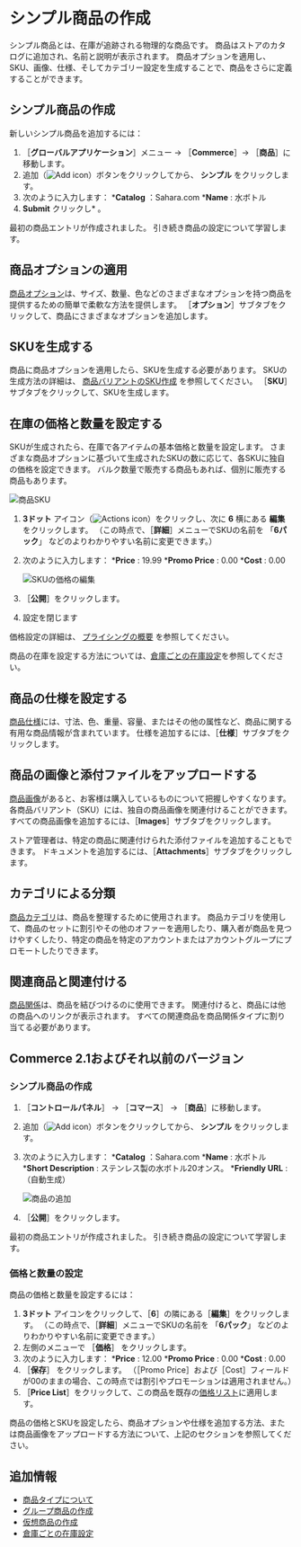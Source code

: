 # シンプル商品の作成

シンプル商品とは、在庫が追跡される物理的な商品です。 商品はストアのカタログに追加され、名前と説明が表示されます。 商品オプションを適用し、SKU、画像、仕様、そしてカテゴリー設定を生成することで、商品をさらに定義することができます。

## シンプル商品の作成

新しいシンプル商品を追加するには：

1. ［**グローバルアプリケーション**］メニュー &rarr; ［**Commerce**］&rarr; ［**商品**］に移動します。
1. 追加（![Add icon](../../../images/icon-add.png)）ボタンをクリックしてから、 **シンプル** をクリックします。
1. 次のように入力します：
   ***Catalog** ：Sahara.com
   ***Name** : 水ボトル
1. **Submit** クリックし* 。</li> </ol>

最初の商品エントリが作成されました。 引き続き商品の設定について学習します。

## 商品オプションの適用

[商品オプション](../products/using-product-options.md)は、サイズ、数量、色などのさまざまなオプションを持つ商品を提供するための簡単で柔軟な方法を提供します。 ［**オプション**］サブタブをクリックして、商品にさまざまなオプションを追加します。

## SKUを生成する

商品に商品オプションを適用したら、SKUを生成する必要があります。 SKUの生成方法の詳細は、 [商品バリアントのSKU作成](../products/creating-skus-for-product-variants.md) を参照してください。 ［**SKU**］サブタブをクリックして、SKUを生成します。

## 在庫の価格と数量を設定する

SKUが生成されたら、在庫で各アイテムの基本価格と数量を設定します。 さまざまな商品オプションに基づいて生成されたSKUの数に応じて、各SKUに独自の価格を設定できます。 バルク数量で販売する商品もあれば、個別に販売する商品もあります。

![商品SKU](./creating-a-simple-product/images/02.png)

1. **3ドット** アイコン（![Actions icon](../../../images/icon-actions.png)）をクリックし、次に **6** 横にある **編集** をクリックします。 （この時点で、［**詳細**］メニューでSKUの名前を 「**6パック**」 などのよりわかりやすい名前に変更できます。）
1. 次のように入力します：
    ***Price** : 19.99
    ***Promo Price** : 0.00
    ***Cost** : 0.00

    ![SKUの価格の編集](./creating-a-simple-product/images/03.png)

1. ［**公開**］をクリックします。
1. 設定を閉じます

価格設定の詳細は、 [プライシングの概要](../../managing-prices/introduction-to-pricing.md) を参照してください。

商品の在庫を設定する方法については、[倉庫ごとの在庫設定](../../managing-inventory/setting-inventory-by-warehouse.md)を参照してください。

## 商品の仕様を設定する

[商品仕様](../products/specifications.md)には、寸法、色、重量、容量、またはその他の属性など、商品に関する有用な商品情報が含まれています。 仕様を追加するには、［**仕様**］サブタブをクリックします。

## 商品の画像と添付ファイルをアップロードする

[商品画像](../products/product-images.md)があると、お客様は購入しているものについて把握しやすくなります。 各商品バリアント（SKU）には、独自の商品画像を関連付けることができます。 すべての商品画像を追加するには、［**Images**］サブタブをクリックします。

ストア管理者は、特定の商品に関連付けられた添付ファイルを追加することもできます。 ドキュメントを追加するには、［**Attachments**］サブタブをクリックします。

## カテゴリによる分類

[商品カテゴリ](../products/creating-a-new-product-category.md)は、商品を整理するために使用されます。 商品カテゴリを使用して、商品のセットに割引やその他のオファーを適用したり、購入者が商品を見つけやすくしたり、特定の商品を特定のアカウントまたはアカウントグループにプロモートしたりできます。

## 関連商品と関連付ける

[商品関係](../products/related-products-up-sells-and-cross-sells.md)は、商品を結びつけるのに使用できます。 関連付けると、商品には他の商品へのリンクが表示されます。 すべての関連商品を商品関係タイプに割り当てる必要があります。

## Commerce 2.1およびそれ以前のバージョン

### シンプル商品の作成

1. ［**コントロールパネル**］ → ［**コマース**］ → ［**商品**］に移動します。
1. 追加（![Add icon](../../../images/icon-add.png)）ボタンをクリックしてから、 **シンプル** をクリックします。
1. 次のように入力します：
   ***Catalog** ：Sahara.com
   ***Name** : 水ボトル
   ***Short Description** : ステンレス製の水ボトル20オンス。
   ***Friendly URL** : （自動生成）

      ![商品の追加](./creating-a-simple-product/images/01.png)

1. ［**公開**］をクリックします。

最初の商品エントリが作成されました。 引き続き商品の設定について学習します。

### 価格と数量の設定

商品の価格と数量を設定するには：

1. **3ドット** アイコンをクリックして、［**6**］の隣にある［**編集**］をクリックします。 （この時点で、［**詳細**］メニューでSKUの名前を 「**6パック**」 などのよりわかりやすい名前に変更できます。）
1. 左側のメニューで ［**価格**］ をクリックします。
1. 次のように入力します：
    ***Price** : 12.00
    ***Promo Price** : 0.00
    ***Cost** : 0.00
1. ［**保存**］ をクリックします。 （［Promo Price］および［Cost］フィールドが00のままの場合、この時点では割引やプロモーションは適用されません。）
1. ［**Price List**］をクリックして、この商品を既存の[価格リスト](../../managing-prices/adding-products-to-a-price-list.md)に適用します。

商品の価格とSKUを設定したら、商品オプションや仕様を追加する方法、または商品画像をアップロードする方法について、上記のセクションを参照してください。

## 追加情報

* [商品タイプについて](./introduction-to-product-types.md)
* [グループ商品の作成](./creating-a-grouped-product.md)
* [仮想商品の作成](./creating-a-virtual-product.md)
* [倉庫ごとの在庫設定](../../managing-inventory/setting-inventory-by-warehouse.md)
